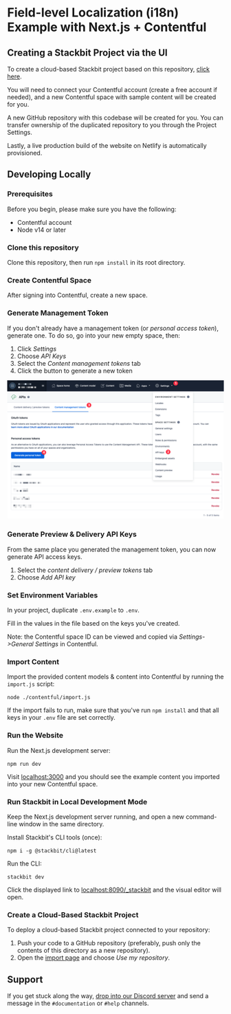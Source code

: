 # Field-level Localization (i18n) Example with Next.js + Contentful

## Creating a Stackbit Project via the UI

To create a cloud-based Stackbit project based on this repository, [click here](https://app.stackbit.com/import?mode=duplicate&repository=https%3A%2F%2Fgithub.com%2Fstackbit-themes%2Fstackbit-examples&rootdir=i18n-nextjs-contentful&validate=auto).

You will need to connect your Contentful account (create a free account if needed), and a new Contentful space with sample content will be created for you. 

A new GitHub repository with this codebase will be created for you. You can transfer ownership of the duplicated repository to you through the Project Settings.

Lastly, a live production build of the website on Netlify is automatically provisioned.

## Developing Locally 

### Prerequisites

Before you begin, please make sure you have the following:

- Contentful account
- Node v14 or later

### Clone this repository

Clone this repository, then run `npm install` in its root directory.

### Create Contentful Space

After signing into Contentful, create a new space. 

### Generate Management Token

If you don't already have a management token (or _personal access token_), generate one. To do so, go into your new empty space, then:

1. Click _Settings_
1. Choose _API Keys_
1. Select the _Content management tokens_ tab
1. Click the button to generate a new token

![Generate content management token](./docs/generate-mgmt-token.png)

### Generate Preview & Delivery API Keys

From the same place you generated the management token, you can now generate API access keys.

1. Select the *content delivery / preview tokens* tab
1. Choose *Add API key*

### Set Environment Variables

In your project, duplicate `.env.example` to `.env`. 

Fill in the values in the file based on the keys you've created. 

Note: the Contentful space ID can be viewed and copied via *Settings->General Settings* in Contentful.

### Import Content

Import the provided content models & content into Contentful by running the `import.js` script:

    node ./contentful/import.js

If the import fails to run, make sure that you've run `npm install` and that all keys in your `.env` file are set correctly.

### Run the Website

Run the Next.js development server:

    npm run dev

Visit [localhost:3000](http://localhost:3000) and you should see the example content you imported into your new Contentful space.

### Run Stackbit in Local Development Mode

Keep the Next.js development server running, and open a new command-line window in the same directory.

Install Stackbit's CLI tools (once):
    
    npm i -g @stackbit/cli@latest

Run the CLI:

    stackbit dev

Click the displayed link to [localhost:8090/_stackbit](http://localhost:8090/_stackbit) and the visual editor will open.

### Create a Cloud-Based Stackbit Project

To deploy a cloud-based Stackbit project connected to your repository:

1. Push your code to a GitHub repository (preferably, push only the contents of this directory as a new repository).
1. Open the [import page](https://app.stackbit.com/import) and choose *Use my repository*.

## Support

If you get stuck along the way, [drop into our Discord server](https://discord.gg/HUNhjVkznH) and send a message in the `#documentation` or `#help` channels.
